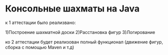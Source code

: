 # Консольные шахматы на Java

к 1 аттестации было реализвано:

1)Построение шахматной доски
2)Расстановка фигур
3)Логирование

ко 2 аттестации будет реализован полный функционал (движение фигур, сборка с помощью Maven и т.д)
